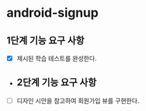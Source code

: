 # android-signup

## 1단계 기능 요구 사항

- [x] 제시된 학습 테스트를 완성한다.


- ## 2단계 기능 요구 사항

- [ ] 디자인 시안을 참고하여 회원가입 뷰를 구현한다.




